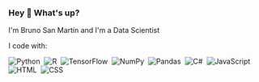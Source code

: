 ### Hey 👋 What's up?

I'm Bruno San Martín and I'm a Data Scientist

I code with:

<img src="https://img.shields.io/badge/Python-4B8BBE?style=for-the-badge&logo=python&logoColor=white" alt="Python"/>&nbsp;
<img src="https://img.shields.io/badge/R-276DC3?style=for-the-badge&logo=r&logoColor=white" alt="R"/>&nbsp;
<img src="https://img.shields.io/badge/TensorFlow-FF6F00?style=for-the-badge&logo=tensorflow&logoColor=white" alt="TensorFlow"/>&nbsp;
<img src="https://img.shields.io/badge/NumPy-3B3B3B?style=for-the-badge&logo=numpy&logoColor=white" alt="NumPy"/>&nbsp;
<img src="https://img.shields.io/badge/Pandas-130654?style=for-the-badge&logo=pandas&logoColor=white" alt="Pandas"/>&nbsp;
<img src="https://img.shields.io/badge/C%23-68217A?style=for-the-badge&logo=c-sharp&logoColor=white" alt="C#"/>&nbsp;
<img src="https://img.shields.io/badge/JavaScript-F0DB4F?style=for-the-badge&logo=javascript&logoColor=black" alt="JavaScript"/>&nbsp;
<img src="https://img.shields.io/badge/HTML5-333333?style=for-the-badge&logo=html5&logoColor=E34F26" alt="HTML"/>&nbsp;
<img src="https://img.shields.io/badge/CSS3-264DE4?style=for-the-badge&logo=css3&logoColor=white" alt="CSS"/>
